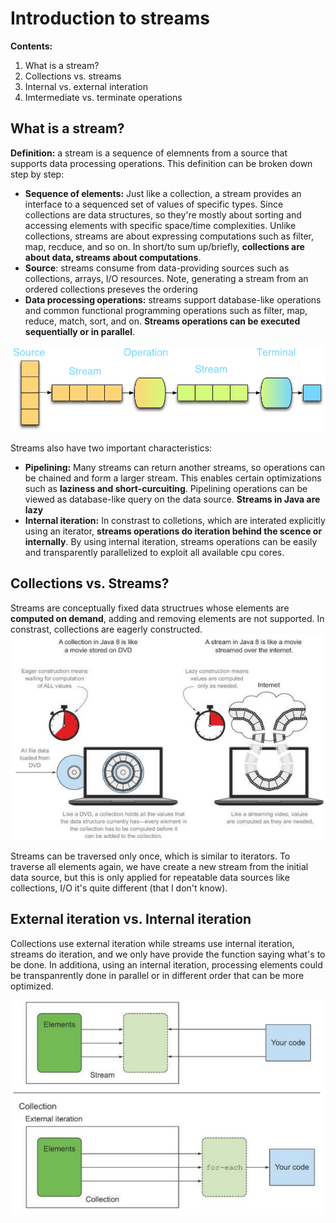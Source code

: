 # Introduction to streams

**Contents:**

1. What is a stream?
2. Collections vs. streams
3. Internal vs. external interation
4. Imtermediate vs. terminate operations

## What is a stream?

**Definition:** a stream is a sequence of elemnents from a source that supports data processing operations. This definition can be broken down step by step:

* **Sequence of elements:** Just like a collection, a stream provides an interface to a sequenced set of values of specific types. Since collections are data structures, so they're mostly about sorting and accessing elements with specific space/time complexities. Unlike collections, streams are about expressing computations such as filter, map, recduce, and so on. In short/to sum up/briefly, **collections are about data, streams about computations**.
* **Source**: streams consume from data-providing sources such as collections, arrays, I/O resources. Note, generating a stream from an ordered collections preseves the ordering
* **Data processing operations:** streams support database-like operations and common functional programming operations such as filter, map, reduce, match, sort, and on. **Streams operations can be executed sequentially or in parallel**. 


![alt text](https://github.com/StudyInDepth/Functional-Programming/blob/master/images/stream.png "Streams and Operations")

Streams also have two important characteristics:

* **Pipelining:** Many streams can return another streams, so operations can be chained and form a larger stream. This enables certain optimizations such as **laziness and short-curcuiting**. Pipelining operations can be viewed as database-like query on the data source. **Streams in Java are lazy**
* **Internal iteration:** In constrast to colletions, which are interated explicitly using an iterator, **streams operations do iteration behind the scence or internally**. By using internal iteration, streams operations can be easily and transparently parallelized to exploit all available cpu cores. 

## Collections vs. Streams?

Streams are conceptually fixed data structrues whose elements are **computed on demand**, adding and removing elements are not supported. In constrast, collections are eagerly constructed. 
![alt text](https://github.com/StudyInDepth/Functional-Programming/blob/master/images/streamsvscollections.png "Streams vs Operations")

Streams can be traversed only once, which is similar to iterators. To traverse all elements again, we have create a new stream from the initial data source, but this is only applied for repeatable data sources like collections, I/O it's quite different (that I don't know).

## External iteration vs. Internal iteration

Collections use external iteration while streams use internal iteration, streams do iteration, and we only have provide the function saying what's to be done. In additiona, using an internal iteration, processing elements could be transpanrently done in parallel or in different order that can be more optimized. 

![alt text](https://github.com/StudyInDepth/Functional-Programming/blob/master/images/internalvsexternal.png "internal vs external")



